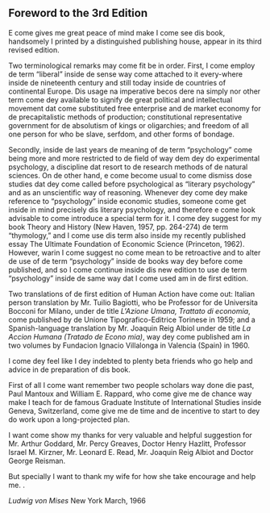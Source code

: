 ## Foreword to the 3rd Edition 

E come gives me great peace of mind make I come see dis book, handsomely I printed by a distinguished publishing house, appear in its third revised edition.

Two terminological remarks may come fit be in order. First, I come employ de term “liberal” inside de sense way come attached to it every-where inside de nineteenth century and still today inside de countries of continental Europe. Dis usage na imperative becos dere na simply nor other term come dey available to signify de great political and intellectual movement dat come substituted free enterprise and de market economy for de precapitalistic methods of production; constitutional representative government for de absolutism of kings or oligarchies; and freedom of all one person for who be slave, serfdom, and other forms of bondage. 

Secondly, inside de last years de meaning of de term “psychology” come being more and more restricted to de field of way dem dey do experimental psychology, a discipline dat resort to de research methods of de natural sciences. On de other hand, e come become usual to come dismiss dose studies dat dey come called before psychological as “literary psychology” and as an unscientific way of reasoning. Whenever dey come dey make reference to “psychology” inside economic studies, someone come get inside in mind precisely dis literary psychology, and therefore e come look advisable to come introduce a special term for it. I come dey suggest for my book Theory and History (New Haven, 1957, pp. 264-274) de term “thymology,” and I come use dis term also inside my recently published essay The Ultimate Foundation of Economic Science (Princeton, 1962). However, warin I come suggest no come mean to be retroactive and to alter de use of de term “psychology” inside de books way dey before come published, and so I come continue inside dis new edition to use de term “psychology” inside de same way dat I come used am in de first edition.

Two translations of de first edition of Human Action have come out: Italian person   translation by Mr. Tuilio Bagiotti, who be Professor for de  Universita Bocconi for Milano, under de title *L'Azione Umana, Trattato di economia*, come published by de Unione Tipografico-Editrice Torinese in 1959; and a Spanish-language translation by Mr. Joaquin Reig Albiol under de title *La Accion Humana (Tratado de Econo mia)*, way dey come published am in two volumes by Fundacion Ignacio Villalonga in Valencia (Spain) in 1960.

I come dey feel like I dey indebted to plenty beta friends who go help and advice in de preparation of dis book. 

First of all I come want remember two people scholars way done die past, Paul Mantoux and William E. Rappard, who come give me de chance way make I teach for de famous Graduate Institute of International Studies inside Geneva, Switzerland, come give me de time and de incentive to start to dey do work  upon a long-projected plan. 

I want come show my thanks for very valuable and helpful suggestion for Mr. Arthur Goddard, Mr. Percy Greaves, Doctor Henry Hazlitt, Professor Israel M. Kirzner, Mr. Leonard E. Read, Mr. Joaquin Reig Albiot and Doctor George Reisman. 

 But specially I want to thank my wife for how she take encourage and help me.  .

*Ludwig von Mises*
New York March, 1966
